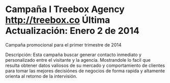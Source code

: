 Campaña I 
Treebox Agency
http://treebox.co
Última Actualización: Enero 2 de 2014
==============================

Campaña promocional para el primer trimestre de 2014


Descripción:
Esta campaña buscar generar contacto inmediato y personalizado entre el visitante y la agencia. Mostrandole lo facil
que resulta obtener datos valiosos de su mercado y comportamiento de clientes para tomar las mejores decisiónes de 
negocios de forma rapida y altamente orienta al retorno de la intervisión.


